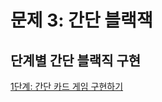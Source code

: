 # 문제 3: 간단 블랙잭
## 단계별 간단 블랙직 구현

[1단계: 간단 카드 게임 구현하기](https://github.com/jang-jinuk/Simple-Blackjack/tree/step-1)
